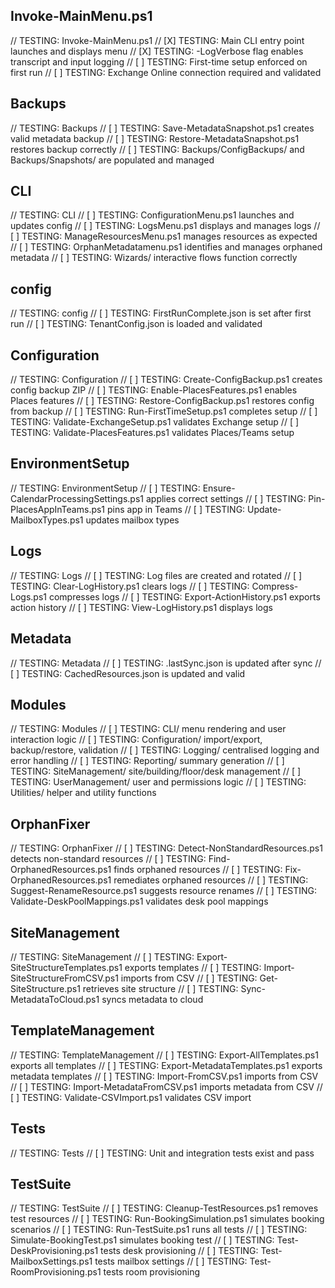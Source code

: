## Invoke-MainMenu.ps1

// TESTING: Invoke-MainMenu.ps1
// [X] TESTING: Main CLI entry point launches and displays menu
// [X] TESTING: -LogVerbose flag enables transcript and input logging
// [ ] TESTING: First-time setup enforced on first run
// [ ] TESTING: Exchange Online connection required and validated

## Backups

// TESTING: Backups
// [ ] TESTING: Save-MetadataSnapshot.ps1 creates valid metadata backup
// [ ] TESTING: Restore-MetadataSnapshot.ps1 restores backup correctly
// [ ] TESTING: Backups/ConfigBackups/ and Backups/Snapshots/ are populated and managed

## CLI

// TESTING: CLI
// [ ] TESTING: ConfigurationMenu.ps1 launches and updates config
// [ ] TESTING: LogsMenu.ps1 displays and manages logs
// [ ] TESTING: ManageResourcesMenu.ps1 manages resources as expected
// [ ] TESTING: OrphanMetadatamenu.ps1 identifies and manages orphaned metadata
// [ ] TESTING: Wizards/ interactive flows function correctly

## config

// TESTING: config
// [ ] TESTING: FirstRunComplete.json is set after first run
// [ ] TESTING: TenantConfig.json is loaded and validated

## Configuration

// TESTING: Configuration
// [ ] TESTING: Create-ConfigBackup.ps1 creates config backup ZIP
// [ ] TESTING: Enable-PlacesFeatures.ps1 enables Places features
// [ ] TESTING: Restore-ConfigBackup.ps1 restores config from backup
// [ ] TESTING: Run-FirstTimeSetup.ps1 completes setup
// [ ] TESTING: Validate-ExchangeSetup.ps1 validates Exchange setup
// [ ] TESTING: Validate-PlacesFeatures.ps1 validates Places/Teams setup

## EnvironmentSetup

// TESTING: EnvironmentSetup
// [ ] TESTING: Ensure-CalendarProcessingSettings.ps1 applies correct settings
// [ ] TESTING: Pin-PlacesAppInTeams.ps1 pins app in Teams
// [ ] TESTING: Update-MailboxTypes.ps1 updates mailbox types

## Logs

// TESTING: Logs
// [ ] TESTING: Log files are created and rotated
// [ ] TESTING: Clear-LogHistory.ps1 clears logs
// [ ] TESTING: Compress-Logs.ps1 compresses logs
// [ ] TESTING: Export-ActionHistory.ps1 exports action history
// [ ] TESTING: View-LogHistory.ps1 displays logs

## Metadata

// TESTING: Metadata
// [ ] TESTING: .lastSync.json is updated after sync
// [ ] TESTING: CachedResources.json is updated and valid

## Modules

// TESTING: Modules
// [ ] TESTING: CLI/ menu rendering and user interaction logic
// [ ] TESTING: Configuration/ import/export, backup/restore, validation
// [ ] TESTING: Logging/ centralised logging and error handling
// [ ] TESTING: Reporting/ summary generation
// [ ] TESTING: SiteManagement/ site/building/floor/desk management
// [ ] TESTING: UserManagement/ user and permissions logic
// [ ] TESTING: Utilities/ helper and utility functions

## OrphanFixer

// TESTING: OrphanFixer
// [ ] TESTING: Detect-NonStandardResources.ps1 detects non-standard resources
// [ ] TESTING: Find-OrphanedResources.ps1 finds orphaned resources
// [ ] TESTING: Fix-OrphanedResources.ps1 remediates orphaned resources
// [ ] TESTING: Suggest-RenameResource.ps1 suggests resource renames
// [ ] TESTING: Validate-DeskPoolMappings.ps1 validates desk pool mappings

## SiteManagement

// TESTING: SiteManagement
// [ ] TESTING: Export-SiteStructureTemplates.ps1 exports templates
// [ ] TESTING: Import-SiteStructureFromCSV.ps1 imports from CSV
// [ ] TESTING: Get-SiteStructure.ps1 retrieves site structure
// [ ] TESTING: Sync-MetadataToCloud.ps1 syncs metadata to cloud

## TemplateManagement

// TESTING: TemplateManagement
// [ ] TESTING: Export-AllTemplates.ps1 exports all templates
// [ ] TESTING: Export-MetadataTemplates.ps1 exports metadata templates
// [ ] TESTING: Import-FromCSV.ps1 imports from CSV
// [ ] TESTING: Import-MetadataFromCSV.ps1 imports metadata from CSV
// [ ] TESTING: Validate-CSVImport.ps1 validates CSV import

## Tests

// TESTING: Tests
// [ ] TESTING: Unit and integration tests exist and pass

## TestSuite

// TESTING: TestSuite
// [ ] TESTING: Cleanup-TestResources.ps1 removes test resources
// [ ] TESTING: Run-BookingSimulation.ps1 simulates booking scenarios
// [ ] TESTING: Run-TestSuite.ps1 runs all tests
// [ ] TESTING: Simulate-BookingTest.ps1 simulates booking test
// [ ] TESTING: Test-DeskProvisioning.ps1 tests desk provisioning
// [ ] TESTING: Test-MailboxSettings.ps1 tests mailbox settings
// [ ] TESTING: Test-RoomProvisioning.ps1 tests room provisioning
